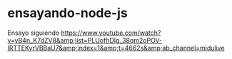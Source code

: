# ensayando-node-js
Ensayo siguiendo https://www.youtube.com/watch?v=yB4n_K7dZV8&amp;list=PLUofhDIg_38qm2oPOV-IRTTEKyrVBBaU7&amp;index=1&amp;t=4662s&amp;ab_channel=midulive 
